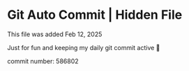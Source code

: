 # Git Auto Commit | Hidden File

This file was added Feb 12, 2025

Just for fun and keeping my daily git commit active 🤪

commit number: 586802
